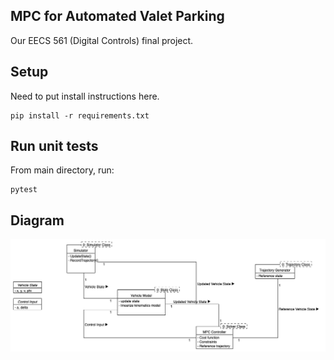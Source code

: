 ## MPC for Automated Valet Parking
Our EECS 561 (Digital Controls) final project.

## Setup
Need to put install instructions here.
```
pip install -r requirements.txt
```

## Run unit tests
From main directory, run:
```
pytest
```

## Diagram
![Diagram](doc/diagram.png)